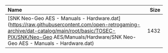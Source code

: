 |Name|Size|
|:---|---:|
|[SNK Neo-Geo AES - Manuals - Hardware.dat](https://raw.githubusercontent.com/open-retrogaming-archive/dat-catalog/main/root/basic/TOSEC-PIX/SNK/Neo-Geo AES/Manuals/Hardware/SNK Neo-Geo AES - Manuals - Hardware.dat)|1432|
